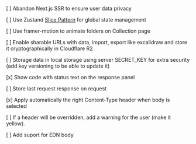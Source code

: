 [ ] Abandon Next.js SSR to ensure user data privacy

[ ] Use Zustand [Slice Pattern](https://docs.pmnd.rs/zustand/guides/slices-pattern) for global state management

[ ] Use framer-motion to animate folders on Collection page

[ ] Enable sharable URLs with data, import, export like excalidraw and store it cryptographically in Cloudflare R2

[ ] Storage data in local storage using server SECRET_KEY for extra security (add key versioning to be able to update it)

[x] Show code with status text on the response panel

[ ] Store last request response on request

[x] Apply automatically the right Content-Type header when body is selected

[ ] If a header will be overridden, add a warning for the user (make it yellow).

[ ] Add suport for EDN body